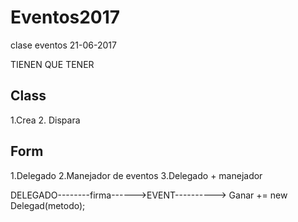# Eventos2017
clase eventos 21-06-2017

TIENEN QUE TENER

Class
-------------
1.Crea 
2. Dispara

Form
-------------
1.Delegado
2.Manejador de eventos
3.Delegado + manejador

DELEGADO--------firma------>EVENT----------> Ganar += new Delegad(metodo);
